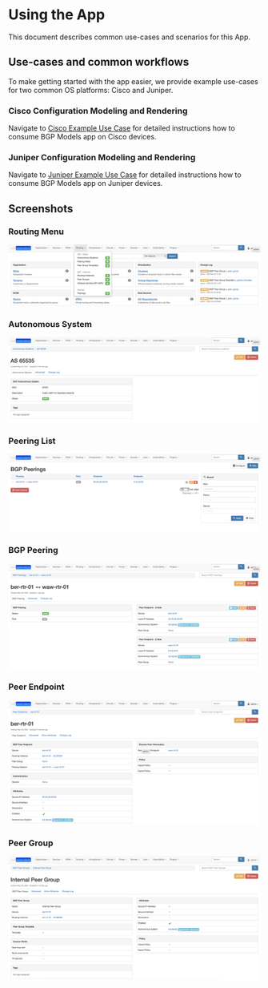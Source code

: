 # Using the App

This document describes common use-cases and scenarios for this App.

## Use-cases and common workflows

To make getting started with the app easier, we provide example use-cases for two common OS platforms: Cisco and Juniper.

### Cisco Configuration Modeling and Rendering

Navigate to [Cisco Example Use Case](cisco_use_case.md) for detailed instructions how to consume BGP Models app on Cisco devices.

### Juniper Configuration Modeling and Rendering

Navigate to [Juniper Example Use Case](juniper_use_case.md) for detailed instructions how to consume BGP Models app on Juniper devices.

## Screenshots

### Routing Menu

![Menu](../images/main-page-menu.png)

### Autonomous System

![Autonomous System](../images/autonomous_system_01.png)

### Peering List

![Peering List](../images/peering_list.png)

### BGP Peering

![Peering](../images/peering_01.png)

### Peer Endpoint

![Peer Endpoint](../images/peer_endpoint_01.png)

### Peer Group

![Peer Group](../images/peer_group_01.png)
